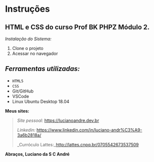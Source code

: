 # **Instruções**
## HTML e CSS do curso Prof BK PHPZ Módulo 2.

_Instalação do Sistema:_

1. Clone o projeto
2. Acessar no navegador

_Ferramentas utilizadas:_
-
- `HTML5`
- `CSS`
- Git/GitHub
- VSCode
- Linux Ubuntu Desktop 18.04

**Meus sites:**
> _Site pessoal:_ https://lucianoandre.dev.br
>
> _Linkedin:_ https://www.linkedin.com/in/luciano-andr%C3%A9-3a6b2818a/
>
> _Curróculo Lattes:_http://lattes.cnpq.br/0705542673537509

**Abraços, Luciano da S C André**